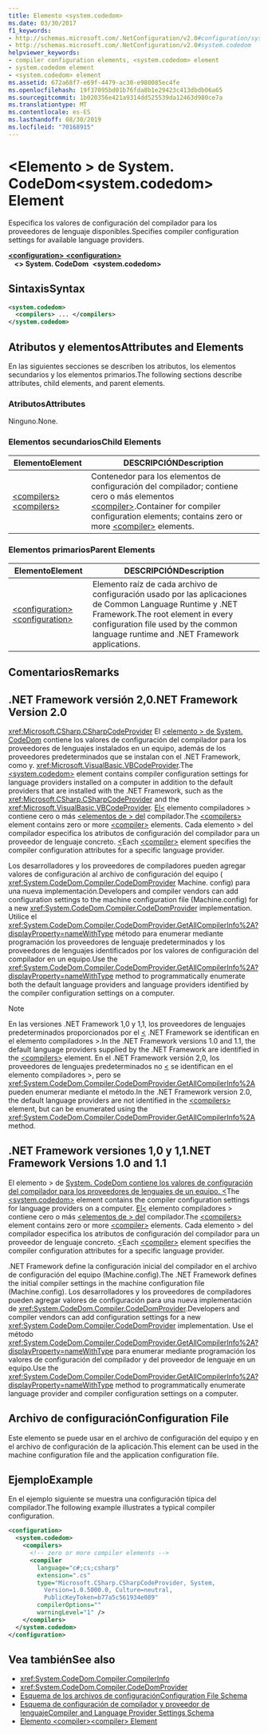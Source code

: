 ```yaml
---
title: Elemento <system.codedom>
ms.date: 03/30/2017
f1_keywords:
- http://schemas.microsoft.com/.NetConfiguration/v2.0#configuration/system.codedom
- http://schemas.microsoft.com/.NetConfiguration/v2.0#system.codedom
helpviewer_keywords:
- compiler configuration elements, <system.codedom> element
- system.codedom element
- <system.codedom> element
ms.assetid: 672a68f7-e69f-4479-ac30-e980085ec4fe
ms.openlocfilehash: 19f37095bd01b76fda8b1e29423c413dbdb06a65
ms.sourcegitcommit: 1b020356e421a9314dd525539da12463d980ce7a
ms.translationtype: MT
ms.contentlocale: es-ES
ms.lasthandoff: 08/30/2019
ms.locfileid: "70168915"
---
```

# <a name="systemcodedom-element"></a><span data-ttu-id="00542-102">\<Elemento > de System. CodeDom</span><span class="sxs-lookup"><span data-stu-id="00542-102">\<system.codedom> Element</span></span>
<span data-ttu-id="00542-103">Especifica los valores de configuración del compilador para los proveedores de lenguaje disponibles.</span><span class="sxs-lookup"><span data-stu-id="00542-103">Specifies compiler configuration settings for available language providers.</span></span>  
  
[<span data-ttu-id="00542-104"> **\<configuration>** </span><span class="sxs-lookup"><span data-stu-id="00542-104">**\<configuration>**</span></span>](../configuration-element.md)  
<span data-ttu-id="00542-105">&nbsp;&nbsp; **\<> System. CodeDom**</span><span class="sxs-lookup"><span data-stu-id="00542-105">&nbsp;&nbsp;**\<system.codedom>**</span></span>  
  
## <a name="syntax"></a><span data-ttu-id="00542-106">Sintaxis</span><span class="sxs-lookup"><span data-stu-id="00542-106">Syntax</span></span>  
  
```xml  
<system.codedom>  
  <compilers> ... </compilers>  
</system.codedom>  
```  
  
## <a name="attributes-and-elements"></a><span data-ttu-id="00542-107">Atributos y elementos</span><span class="sxs-lookup"><span data-stu-id="00542-107">Attributes and Elements</span></span>  
 <span data-ttu-id="00542-108">En las siguientes secciones se describen los atributos, los elementos secundarios y los elementos primarios.</span><span class="sxs-lookup"><span data-stu-id="00542-108">The following sections describe attributes, child elements, and parent elements.</span></span>  
  
### <a name="attributes"></a><span data-ttu-id="00542-109">Atributos</span><span class="sxs-lookup"><span data-stu-id="00542-109">Attributes</span></span>  
 <span data-ttu-id="00542-110">Ninguno.</span><span class="sxs-lookup"><span data-stu-id="00542-110">None.</span></span>  
  
### <a name="child-elements"></a><span data-ttu-id="00542-111">Elementos secundarios</span><span class="sxs-lookup"><span data-stu-id="00542-111">Child Elements</span></span>  
  
|<span data-ttu-id="00542-112">Elemento</span><span class="sxs-lookup"><span data-stu-id="00542-112">Element</span></span>|<span data-ttu-id="00542-113">DESCRIPCIÓN</span><span class="sxs-lookup"><span data-stu-id="00542-113">Description</span></span>|  
|-------------|-----------------|  
|[<span data-ttu-id="00542-114">\<compilers></span><span class="sxs-lookup"><span data-stu-id="00542-114">\<compilers></span></span>](compilers-element.md)|<span data-ttu-id="00542-115">Contenedor para los elementos de configuración del compilador; contiene cero o más elementos [\<compiler>](compiler-element.md).</span><span class="sxs-lookup"><span data-stu-id="00542-115">Container for compiler configuration elements; contains zero or more [\<compiler>](compiler-element.md) elements.</span></span>|  
  
### <a name="parent-elements"></a><span data-ttu-id="00542-116">Elementos primarios</span><span class="sxs-lookup"><span data-stu-id="00542-116">Parent Elements</span></span>  
  
|<span data-ttu-id="00542-117">Elemento</span><span class="sxs-lookup"><span data-stu-id="00542-117">Element</span></span>|<span data-ttu-id="00542-118">DESCRIPCIÓN</span><span class="sxs-lookup"><span data-stu-id="00542-118">Description</span></span>|  
|-------------|-----------------|  
|[<span data-ttu-id="00542-119">\<configuration></span><span class="sxs-lookup"><span data-stu-id="00542-119">\<configuration></span></span>](../configuration-element.md)|<span data-ttu-id="00542-120">Elemento raíz de cada archivo de configuración usado por las aplicaciones de Common Language Runtime y .NET Framework.</span><span class="sxs-lookup"><span data-stu-id="00542-120">The root element in every configuration file used by the common language runtime and .NET Framework applications.</span></span>|  
  
## <a name="remarks"></a><span data-ttu-id="00542-121">Comentarios</span><span class="sxs-lookup"><span data-stu-id="00542-121">Remarks</span></span>  
  
## <a name="net-framework-version-20"></a><span data-ttu-id="00542-122">.NET Framework versión 2,0</span><span class="sxs-lookup"><span data-stu-id="00542-122">.NET Framework Version 2.0</span></span>  
 <span data-ttu-id="00542-123"><xref:Microsoft.CSharp.CSharpCodeProvider> El [ \<elemento > de System. CodeDom](system-codedom-element.md) contiene los valores de configuración del compilador para los proveedores de lenguajes instalados en un equipo, además de los proveedores predeterminados que se instalan con el .NET Framework, como y. <xref:Microsoft.VisualBasic.VBCodeProvider>.</span><span class="sxs-lookup"><span data-stu-id="00542-123">The [\<system.codedom>](system-codedom-element.md) element contains compiler configuration settings for language providers installed on a computer in addition to the default providers that are installed with the .NET Framework, such as the <xref:Microsoft.CSharp.CSharpCodeProvider> and the <xref:Microsoft.VisualBasic.VBCodeProvider>.</span></span> <span data-ttu-id="00542-124">[ El\<](compilers-element.md) elemento compiladores > contiene cero o más [ \<elementos de > del](compiler-element.md) compilador.</span><span class="sxs-lookup"><span data-stu-id="00542-124">The [\<compilers>](compilers-element.md) element contains zero or more [\<compiler>](compiler-element.md) elements.</span></span> <span data-ttu-id="00542-125">Cada elemento > del compilador especifica los atributos de configuración del compilador para un proveedor de lenguaje concreto. [ \<](compiler-element.md)</span><span class="sxs-lookup"><span data-stu-id="00542-125">Each [\<compiler>](compiler-element.md) element specifies the compiler configuration attributes for a specific language provider.</span></span>  
  
 <span data-ttu-id="00542-126">Los desarrolladores y los proveedores de compiladores pueden agregar valores de configuración al archivo de configuración del equipo ( <xref:System.CodeDom.Compiler.CodeDomProvider> Machine. config) para una nueva implementación.</span><span class="sxs-lookup"><span data-stu-id="00542-126">Developers and compiler vendors can add configuration settings to the machine configuration file (Machine.config) for a new <xref:System.CodeDom.Compiler.CodeDomProvider> implementation.</span></span> <span data-ttu-id="00542-127">Utilice el <xref:System.CodeDom.Compiler.CodeDomProvider.GetAllCompilerInfo%2A?displayProperty=nameWithType> método para enumerar mediante programación los proveedores de lenguaje predeterminados y los proveedores de lenguajes identificados por los valores de configuración del compilador en un equipo.</span><span class="sxs-lookup"><span data-stu-id="00542-127">Use the <xref:System.CodeDom.Compiler.CodeDomProvider.GetAllCompilerInfo%2A?displayProperty=nameWithType> method to programmatically enumerate both the default language providers and language providers identified by the compiler configuration settings on a computer.</span></span>  
  
> [!NOTE]
> <span data-ttu-id="00542-128">En las versiones .NET Framework 1,0 y 1,1, los proveedores de lenguajes predeterminados proporcionados por el [ \<](compilers-element.md) .NET Framework se identifican en el elemento compiladores >.</span><span class="sxs-lookup"><span data-stu-id="00542-128">In the .NET Framework versions 1.0 and 1.1, the default language providers supplied by the .NET Framework are identified in the [\<compilers>](compilers-element.md) element.</span></span> <span data-ttu-id="00542-129">En el .NET Framework versión 2,0, los proveedores de lenguajes predeterminados no [ \<](compilers-element.md) se identifican en el elemento compiladores >, pero se <xref:System.CodeDom.Compiler.CodeDomProvider.GetAllCompilerInfo%2A> pueden enumerar mediante el método.</span><span class="sxs-lookup"><span data-stu-id="00542-129">In the .NET Framework version 2.0, the default language providers are not identified in the [\<compilers>](compilers-element.md) element, but can be enumerated using the <xref:System.CodeDom.Compiler.CodeDomProvider.GetAllCompilerInfo%2A> method.</span></span>  
  
## <a name="net-framework-versions-10-and-11"></a><span data-ttu-id="00542-130">.NET Framework versiones 1,0 y 1,1</span><span class="sxs-lookup"><span data-stu-id="00542-130">.NET Framework Versions 1.0 and 1.1</span></span>  
 <span data-ttu-id="00542-131">El elemento > de [System. CodeDom contiene los valores de configuración del compilador para los proveedores de lenguajes de un equipo. \<](system-codedom-element.md)</span><span class="sxs-lookup"><span data-stu-id="00542-131">The [\<system.codedom>](system-codedom-element.md) element contains the compiler configuration settings for language providers on a computer.</span></span> <span data-ttu-id="00542-132">[ El\<](compilers-element.md) elemento compiladores > contiene cero o más [ \<elementos de > del](compiler-element.md) compilador.</span><span class="sxs-lookup"><span data-stu-id="00542-132">The [\<compilers>](compilers-element.md) element contains zero or more [\<compiler>](compiler-element.md) elements.</span></span> <span data-ttu-id="00542-133">Cada elemento > del compilador especifica los atributos de configuración del compilador para un proveedor de lenguaje concreto. [ \<](compiler-element.md)</span><span class="sxs-lookup"><span data-stu-id="00542-133">Each [\<compiler>](compiler-element.md) element specifies the compiler configuration attributes for a specific language provider.</span></span>  
  
 <span data-ttu-id="00542-134">.NET Framework define la configuración inicial del compilador en el archivo de configuración del equipo (Machine.config).</span><span class="sxs-lookup"><span data-stu-id="00542-134">The .NET Framework defines the initial compiler settings in the machine configuration file (Machine.config).</span></span> <span data-ttu-id="00542-135">Los desarrolladores y los proveedores de compiladores pueden agregar valores de configuración para una nueva implementación de <xref:System.CodeDom.Compiler.CodeDomProvider>.</span><span class="sxs-lookup"><span data-stu-id="00542-135">Developers and compiler vendors can add configuration settings for a new <xref:System.CodeDom.Compiler.CodeDomProvider> implementation.</span></span> <span data-ttu-id="00542-136">Use el método <xref:System.CodeDom.Compiler.CodeDomProvider.GetAllCompilerInfo%2A?displayProperty=nameWithType> para enumerar mediante programación los valores de configuración del compilador y del proveedor de lenguaje en un equipo.</span><span class="sxs-lookup"><span data-stu-id="00542-136">Use the <xref:System.CodeDom.Compiler.CodeDomProvider.GetAllCompilerInfo%2A?displayProperty=nameWithType> method to programmatically enumerate language provider and compiler configuration settings on a computer.</span></span>  
  
## <a name="configuration-file"></a><span data-ttu-id="00542-137">Archivo de configuración</span><span class="sxs-lookup"><span data-stu-id="00542-137">Configuration File</span></span>  
 <span data-ttu-id="00542-138">Este elemento se puede usar en el archivo de configuración del equipo y en el archivo de configuración de la aplicación.</span><span class="sxs-lookup"><span data-stu-id="00542-138">This element can be used in the machine configuration file and the application configuration file.</span></span>  
  
## <a name="example"></a><span data-ttu-id="00542-139">Ejemplo</span><span class="sxs-lookup"><span data-stu-id="00542-139">Example</span></span>  
 <span data-ttu-id="00542-140">En el ejemplo siguiente se muestra una configuración típica del compilador.</span><span class="sxs-lookup"><span data-stu-id="00542-140">The following example illustrates a typical compiler configuration.</span></span>  
  
```xml  
<configuration>  
  <system.codedom>  
    <compilers>  
      <!-- zero or more compiler elements -->  
      <compiler   
        language="c#;cs;csharp"  
        extension=".cs"  
        type="Microsoft.CSharp.CSharpCodeProvider, System,   
          Version=1.0.5000.0, Culture=neutral,   
          PublicKeyToken=b77a5c561934e089"  
        compilerOptions=""  
        warningLevel="1" />  
    </compilers>  
  </system.codedom>  
</configuration>  
```  
  
## <a name="see-also"></a><span data-ttu-id="00542-141">Vea también</span><span class="sxs-lookup"><span data-stu-id="00542-141">See also</span></span>

- <xref:System.CodeDom.Compiler.CompilerInfo>
- <xref:System.CodeDom.Compiler.CodeDomProvider>
- [<span data-ttu-id="00542-142">Esquema de los archivos de configuración</span><span class="sxs-lookup"><span data-stu-id="00542-142">Configuration File Schema</span></span>](../index.md)
- [<span data-ttu-id="00542-143">Esquema de configuración de compilador y proveedor de lenguaje</span><span class="sxs-lookup"><span data-stu-id="00542-143">Compiler and Language Provider Settings Schema</span></span>](index.md)
- [<span data-ttu-id="00542-144">Elemento \<compiler></span><span class="sxs-lookup"><span data-stu-id="00542-144">\<compiler> Element</span></span>](compiler-element.md)

